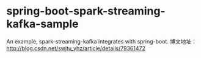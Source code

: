 # spring-boot-spark-streaming-kafka-sample
An example, spark-streaming-kafka  integrates with spring-boot.
博文地址：http://blog.csdn.net/swjtu_yhz/article/details/79361472
